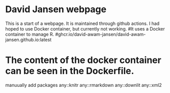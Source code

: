 # David Jansen webpage

This is a start of a webpage. 
It is maintained through github actions.
I had hoped to use Docker container, but currently not working.
#It uses a Docker container to manage R.
#ghcr.io/david-awam-jansen/david-awam-jansen.github.io:latest
# The content of the docker container can be seen in the Dockerfile.

manuually add packages
      any::knitr
      any::rmarkdown
      any::downlit
      any::xml2


